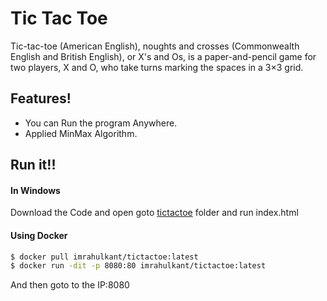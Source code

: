 # Tic Tac Toe

Tic-tac-toe (American English), noughts and crosses (Commonwealth English and British English), or X's and Os, is a paper-and-pencil game for two players, X and O, who take turns marking the spaces in a 3×3 grid.

## Features!

 - You can Run the program Anywhere.
 - Applied MinMax Algorithm.

## Run it!!

#### In Windows

Download the Code and open goto [tictactoe](https://github.com/imrahulkant/tictactoe/tree/master/tictactoe) folder and run index.html

#### Using Docker

```sh
$ docker pull imrahulkant/tictactoe:latest
$ docker run -dit -p 8080:80 imrahulkant/tictactoe:latest
```

And then goto to the IP:8080


